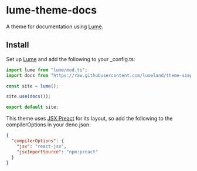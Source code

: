 # lume-theme-docs

A theme for documentation using [Lume](https://lume.land/).

## Install

Set up [Lume](https://lume.land/docs/overview/installation/) and add the following to your _config.ts:

```typescript
import lume from "lume/mod.ts";
import docs from "https://raw.githubusercontent.com/lumeland/theme-simple-blog/main/mod.ts";

const site = lume();

site.use(docs());

export default site;
```

This theme uses [JSX Preact](https://lume.land/plugins/jsx_preact/) for its layout, so add the following to the compilerOptions in your deno.json:

```json
{
  "compilerOptions": {
    "jsx": "react-jsx",
    "jsxImportSource": "npm:preact"
  }
}
```
